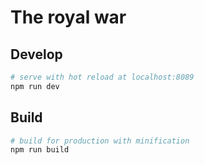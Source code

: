 # The royal war

## Develop

``` bash
# serve with hot reload at localhost:8089
npm run dev
```

## Build

``` bash
# build for production with minification
npm run build
```